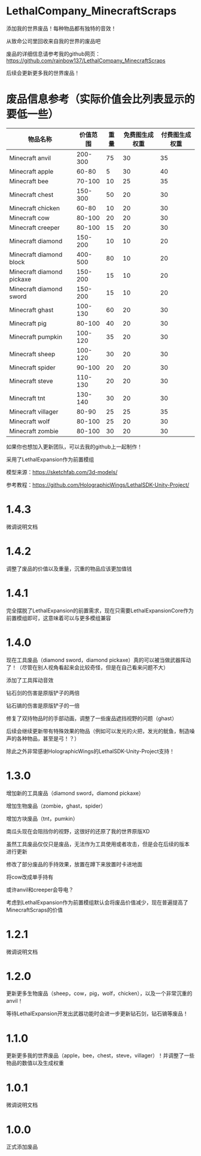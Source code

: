 # LethalCompany_MinecraftScraps

添加我的世界废品！每种物品都有独特的音效！

从致命公司里回收来自我的世界的废品吧

废品的详细信息请参考我的github网页：https://github.com/rainbow137/LethalCompany_MinecraftScraps

后续会更新更多我的世界废品！

# 废品信息参考（实际价值会比列表显示的要低一些）

| 物品名称         | 价值范围 | 重量 | 免费图生成权重 | 付费图生成权重 |
|----------------|----------|------|------------|------------|
| Minecraft anvil | 200-300  | 75   | 30         | 35         |
| Minecraft apple | 60-80    | 5    | 30         | 40         |
| Minecraft bee   | 70-100   | 10   | 25         | 35         |
| Minecraft chest | 150-300  | 50   | 20         | 30         |
| Minecraft chicken| 60-80    | 10   | 20         | 30         |
| Minecraft cow    | 80-100   | 20   | 20         | 30         |
| Minecraft creeper| 80-100   | 15   | 20         | 30         |
| Minecraft diamond| 150-200  | 10   | 10         | 20         |
| Minecraft diamond block| 400-500  | 80   | 10         | 20         |
| Minecraft diamond pickaxe| 150-200  | 15   | 10         | 20         |
| Minecraft diamond sword| 150-200  | 15   | 10         | 20         |
| Minecraft ghast | 100-130  | 60   | 20         | 30         |
| Minecraft pig    | 80-100   | 40   | 20         | 30         |
| Minecraft pumpkin| 100-120  | 35   | 20         | 30         |
| Minecraft sheep  | 100-120  | 30   | 20         | 30         |
| Minecraft spider | 90-100   | 20   | 20         | 30         |
| Minecraft steve  | 110-130  | 20   | 20         | 30         |
| Minecraft tnt    | 130-140  | 30   | 20         | 30         |
| Minecraft villager| 80-90  | 25   | 25         | 35         |
| Minecraft wolf   | 80-100  | 25   | 20         | 30         |
| Minecraft zombie | 80-100  | 30   | 20         | 30         |


如果你也想加入更新团队，可以去我的github上一起制作！

采用了LethalExpansion作为前置模组

模型来源：https://sketchfab.com/3d-models/

参考教程：https://github.com/HolographicWings/LethalSDK-Unity-Project/

# 1.4.3

微调说明文档

# 1.4.2

调整了废品的价值以及重量，沉重的物品应该更加值钱

# 1.4.1

完全摆脱了LethalExpansion的前置需求，现在只需要LethalExpansionCore作为前置模组即可，这意味着可以与更多模组兼容

# 1.4.0

现在工具废品（diamond sword，diamond pickaxe）真的可以被当做武器挥动了！（尽管在别人视角看起来会比较奇怪，但是在自己看来问题不大）

添加了工具挥动音效

钻石剑的伤害是原版铲子的两倍

钻石镐的伤害是原版铲子的一倍

修复了双持物品时的手部动画，调整了一些废品遮挡视野的问题（ghast）

后续会继续更新带有特殊效果的物品（例如可以发光的火把，发光的鱿鱼，制造噪声的各种物品，甚至是弓！？）

除此之外非常感谢HolographicWings的LethalSDK-Unity-Project支持！

# 1.3.0

增加新的工具废品（diamond sword，diamond pickaxe）

增加生物废品（zombie，ghast，spider）

增加方块废品（tnt，pumkin）

南瓜头现在会阻挡你的视野，这很好的还原了我的世界原版XD

虽然工具废品仅仅只是废品，无法作为工具使用或者攻击，但是会在后续的版本 进行更新

修改了部分废品的手持效果，放置在蹲下来放置时卡进地面

将cow改成单手持有

或许anvil和creeper会导电？

考虑到LethalExpansion作为前置模组默认会将废品价值减少，现在普遍提高了MinecraftScraps的价值

# 1.2.1

微调说明文档

# 1.2.0

更新更多生物废品（sheep，cow，pig，wolf，chicken），以及一个非常沉重的anvil！

等待LethalExpansion开发出武器功能时会进一步更新钻石剑，钻石镐等废品！

# 1.1.0

更新更多我的世界废品（apple，bee，chest，steve，villager）！并调整了一些物品的数值以及生成权重

# 1.0.1

微调说明文档

# 1.0.0

正式添加废品








